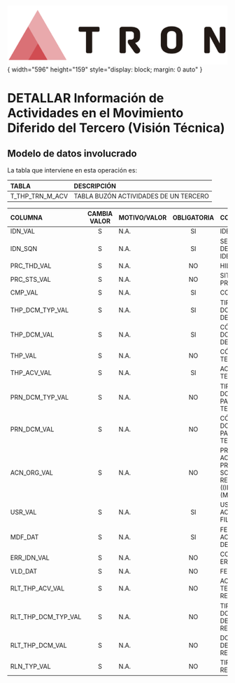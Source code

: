 ![Imagen LOGO](./00-Imagen/logo-TRON.png){ width="596" height="159" style="display: block; margin: 0 auto" }

# DETALLAR Información de Actividades en el Movimiento Diferido del Tercero (**Visión Técnica**)

## **Modelo de datos involucrado**
La tabla que interviene en esta operación es:

| TABLA | DESCRIPCIÓN |
|:--- |:--- |
| T_THP_TRN_M_ACV                | TABLA BUZÓN ACTIVIDADES DE UN TERCERO                                                               |

| COLUMNA | CAMBIA VALOR | MOTIVO/VALOR | OBLIGATORIA | COMENTARIO |
|:--- |:---: |:--- |:---: |:--- |
| IDN_VAL | S | N.A. | SI | IDENTIFICADOR | 
| IDN_SQN | S | N.A. | SI | SECUENCIA DENTRO DEL IDENTIFICADOR | 
| PRC_THD_VAL | S | N.A. | NO | HILO | 
| PRC_STS_VAL | S | N.A. | NO | SITUACIÓN DEL PROCESO | 
| CMP_VAL | S | N.A. | SI | COMPAÑÍA | 
| THP_DCM_TYP_VAL | S | N.A. | SI | TIPO DE DOCUMENTO DEL TERCERO | 
| THP_DCM_VAL | S | N.A. | SI | CÓDIGO DE DOCUMENTO DEL TERCERO | 
| THP_VAL | S | N.A. | NO | CÓDIGO DE TERCERO | 
| THP_ACV_VAL | S | N.A. | SI | ACTIVIDAD DEL TERCERO | 
| PRN_DCM_TYP_VAL | S | N.A. | NO | TIPO DE DOCUMENTO PADRE DE UN TERCERO | 
| PRN_DCM_VAL | S | N.A. | NO | CÓDIGO DE DOCUMENTO PADRE DE UN TERCERO | 
| ACN_ORG_VAL | S | N.A. | NO | PRIMERA ACCION QUE SE PRODUCE SOBRE EL REGISTRO ( (I)NSERTAR, (M)ODIFICAR  ) | 
| USR_VAL | S | N.A. | SI | USUARIO QUE ACTUALIZO LA FILA | 
| MDF_DAT | S | N.A. | SI | FECHA DE ACTUALIZACIÓN DE LA FILA | 
| ERR_IDN_VAL | S | N.A. | NO | CODIGO DE ERROR | 
| VLD_DAT | S | N.A. | NO | FECHA VALIDEZ | 
| RLT_THP_ACV_VAL | S | N.A. | NO | ACTIVIDAD DEL TERCERO RELACIONADO  | 
| RLT_THP_DCM_TYP_VAL | S | N.A. | NO | TIPO DEL DOCUMENTO DEL TERCERO RELACIONADO | 
| RLT_THP_DCM_VAL | S | N.A. | NO | DOCUMENTO DEL TERCERO RELACIONADO  | 
| RLN_TYP_VAL | S | N.A. | NO | TIPO DE RELACIÓN  | 
